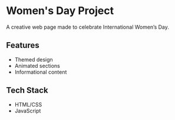 # Women's Day Project

A creative web page made to celebrate International Women’s Day.

## Features
- Themed design
- Animated sections
- Informational content

## Tech Stack
- HTML/CSS
- JavaScript
